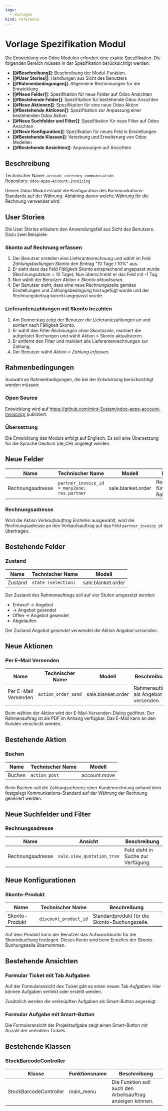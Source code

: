 ```yaml
---
tags:
  - Vorlagen
kind: reference
---
```

# Vorlage Spezifikation Modul


Die Entwicklung von Odoo Modulen erfordert eine exakte Spezifikation. Die folgenden Bereich müssen in der Spezifikation berücksichtigt werden:

* **[[#Beschreibung]]**: Beschreibung der Modul-Funktion.
* **[[#User Stories]]**: Handlungen aus Sicht des Benutzers
* **[[#Rahmenbedingungen]]**: Allgemeine Bestimmungen für die Entwicklung
* **[[#Neue Felder]]**: Spezifikation für neue Felder auf Odoo Ansichten
* **[[#Bestehende Felder]]**: Spezifikation für bestehende Odoo Ansichten
* **[[#Neue Aktionen]]**: Spezifikation für eine neue Odoo Aktion
* **[[#Bestehende Aktionen]]**: Spezifikation zur Anpassung einer bestehenden Odoo Aktion
* **[[#Neue Suchfelder und Filter]]**: Spezifikation für neue Filter auf Odoo Ansichten
* **[[#Neue Konfiguration]]**: Spezifkation für neues Feld in Einstellungen
* **[[#Bestehende Klassen]]**: Vererbung und Erweiterung von Odoo Modellen
* **[[#Bestehende Ansichten]]**: Anpassungen auf Ansichten

## Beschreibung

Technischer Name: `account_currency_communication`\
Repository: `Odoo-Apps-Account-Invoicing`

Dieses Odoo Modul erlaubt die Konfiguration des Kommunikations-Standards auf der Währung. Abhäning davon welche Währung für die Rechnung verwendet wird.

## User Stories

Die User Stories erläutern den Anwendungsfall aus Sicht des Benutzers. Dazu zwei Beispiele:

### Skonto auf Rechnung erfassen

1. Der Benutzer erstellen eine Lieferantenrechnung und wählt im Feld *Zahlungsbediungen Skonto* den Eintrag "10 Tage / 10%" aus.
2. Er sieht dass das Feld *Fälligkeit Skonto* entsprechend angepasst wurde (Rechnungsdatum + 10 Tage). Nun überschreibt er das Feld mit -1 Tag.
3. Nun wählt der Benutzer *Aktion > Skonto aktualiseren*.
4. Der Benutzer sieht, dass eine neue Rechnungszeile gemäss Einstellungen und Zahlungsbedingung hinzugefügt wurde und der Rechnungsbetrag korrekt angepasst wurde.

### Lieferantenzahlungen mit Skonto bezahlen

1. Am Donnerstag zeigt der Benutzer die Lieferantezahlungen an und sortiert nach Fälligkeit Skonto.
2. Er wählt den Filter *Rechnungen ohne Skontozeile*, markiert die aufgelistet Rechungen und wählt Aktion > Skonto aktualisieren.
3. Er entfernt den Filter und markiert alle Lieferantenrechnungen zur Zahlung.
4. Der Benutzer wählt *Aktion > Zahlung erfassen*.

## Rahmenbedingungen

Auswahl an Rahmenbedigungen, die bei der Entwicklung berücksichtigt werden müssen:

### Open Source

Entwicklung wird auf <https://github.com/mint-System/odoo-apps-account-Invoicing/> publiziert.

### Übersetzung

Die Entwicklung des Moduls erfolgt auf Englisch. Es soll eine Übersetzung für die Sprache Deutsch (de_CH) angelegt werden.

## Neue Felder

| Name             | Technischer Name                             | Modell             | Beschreibung                        |
| ---------------- | -------------------------------------------- | ------------------ | ----------------------------------- |
| Rechnungsadresse | `partner_invoice_id = many2one: res.partner` | sale.blanket.order | Rechnungsadresse für Rahmenaufträge |
### Rechnungsadresse

Wird die Aktion *Verkaufsauftrag Erstellen* ausgewählt, wird die Rechnungsadresse an den Verkaufsauftrag auf das Feld `partner_invoice_id` übertragen.

## Bestehende Felder

### Zustand

| Name    | Technischer Name    | Modell             |
| ------- | ------------------- | ------------------ |
| Zustand | `state (selection)` | sale.blanket.order |
Der Zustand des Rahmenauftrags soll auf vier Stufen umgesetzt werden:

*	Entwurf -> Angebot
*	-> Angebot gesendet
*	Offen -> Angebot gesendet
*	Abgelaufen

Der Zustand *Angebot gesendet* verwendet die Aktion *Angebot versenden*.

## Neue Aktionen

### Per E-Mail Versenden

| Name                 | Technischer Name    | Modell             | Beschreibung                         |
| -------------------- | ------------------- | ------------------ | ------------------------------------ |
| Per E-Mail Versenden | `action_order_send` | sale.blanket.order | Rahmenauftrag als Angebot versenden. |
Beim wählen der Aktion wird der E-Mail-Versenden-Dialog geöffnet. Der Rahmenauftrag ist als PDF im Anhang verfügbar. Das E-Mail kann an den Kunden verschickt werden.

## Bestehende Aktion

### Buchen

| Name   | Technischer Name | Modell       |
| ------ | ---------------- | ------------ |
| Buchen | `action_post`    | account.move |

Beim Buchen soll die Zahlungsreferenz einer Kundenrechnung anhand dem festgelegt Kommunkations-Standard auf der Währung der Rechnung generiert werden. 

## Neue Suchfelder und Filter

### Rechnungsadresse

| Name             | Ansicht                    | Beschreibung                      |
| ---------------- | -------------------------- | --------------------------------- |
| Rechnungsadresse | `sale.view_quotation_tree` | Feld steht in Suche zur Verfügung |

## Neue Konfigurationen

### Skonto-Produkt

| Name           | Technischer Name      | Beschreibung                                  |
| -------------- | --------------------- | --------------------------------------------- |
| Skonto-Produkt | `discount_product_id` | Standardprodukt für die Skonto-Buchungszeile. |
Auf dem Produkt kann der Benutzer das Aufwandskonto für die Skontobuchung festlegen. Dieses Konto wird beim Erstellen der Skonto-Buchungszeile übernommen.

## Bestehende Ansichten

### Formular Ticket mit Tab Aufgaben

Auf der Formularansicht des Ticket gibt es einen neuen Tab *Aufgaben*. Hier können Aufgaben verlinkt oder erstellt werden.

Zusätzlich werden die verknüpften Aufgaben als Smart-Button angezeigt.

### Formular Aufgabe mit Smart-Button

Die Formularansicht der Projektaufgabe zeigt einen Smart-Button mit Anzahl der verlinkten Tickets.

## Bestehende Klassen

### StockBarcodeController

| Klasse                 | Funktionsname | Beschreibung                                               |
| ---------------------- | ------------- | ---------------------------------------------------------- |
| StockBarcodeController | main_menu     | Die Funktion soll auch den Arbeitsauftrag anzeigen können. |

